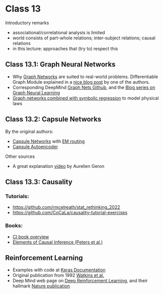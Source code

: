 # Class 13

Introductory remarks
* associational/correlational analysis is limited
* world consists of part-whole relations; inter-subject relations; causal relations
* in this lecture: approaches that (try to) respect this

## Class 13.1: Graph Neural Networks

* Why [Graph Networks](https://arxiv.org/abs/1806.01261) are suited to real-world problems. Differentiable Graph Module explained in a [nice blog post](https://towardsdatascience.com/manifold-learning-2-99a25eeb677d) by one of the authors.
* Corresponding DeepMind [Graph Nets Github](https://github.com/deepmind/graph_nets), and the [Blog series on Graph Neural Learning](https://towardsdatascience.com/graph-deep-learning/home)
* [Graph networks combined with symbolic regression](https://proceedings.neurips.cc/paper/2020/hash/c9f2f917078bd2db12f23c3b413d9cba-Abstract.html) to model physical laws

## Class 13.2: Capsule Networks

By the original authors:
* [Capsule Networks](https://proceedings.neurips.cc/paper/2017/hash/2cad8fa47bbef282badbb8de5374b894-Abstract.html) with [EM routing](https://openreview.net/forum?id=HJWLfGWRb)
* [Capsule Autoencoder](http://akosiorek.github.io/ml/2019/06/23/stacked_capsule_autoencoders.html)

Other sources
* A great explanation [video](https://www.youtube.com/watch?v=pPN8d0E3900) by Aurelien Geron

## Class 13.3: Causality

### Tutorials:
* https://github.com/rmcelreath/stat_rethinking_2022
* https://github.com/CoCaLa/causality-tutorial-exercises

### Books:
* [CI book overview](https://github.com/bradyneal/causal-inference-books) 
* [Elements of Causal Inference (Peters et al.)](https://mitpress.mit.edu/books/elements-causal-inference)

## Reinforcement Learning
* Examples with code at [Keras Documentation](https://keras.io/examples/rl/)
* Original publication from 1992 [Watkins et al.](https://link.springer.com/content/pdf/10.1007/BF00992698.pdf)
* Deep Mind web page on [Deep Reinforcement Learning](https://www.deepmind.com/blog/deep-reinforcement-learning), and their hallmark [Nature publication](https://storage.googleapis.com/deepmind-data/assets/papers/DeepMindNature14236Paper.pdf)
